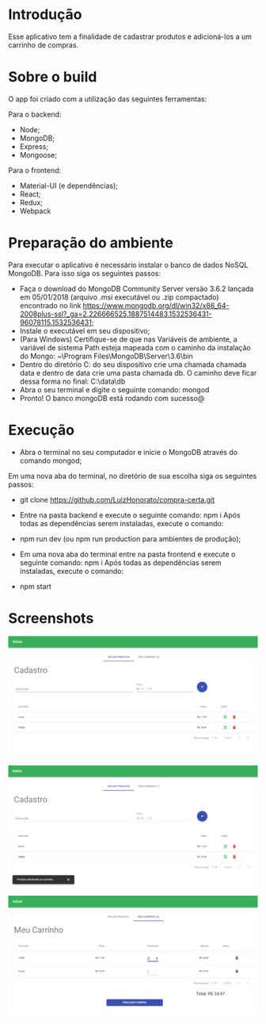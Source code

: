 # Introdução

Esse aplicativo tem a finalidade de cadastrar produtos e adicioná-los a um carrinho de compras.

# Sobre o build

O app foi criado com a utilização das seguintes ferramentas:

Para o backend:
- Node;
- MongoDB;
- Express;
- Mongoose;

Para o frontend:
- Material-UI (e dependências);
- React;
- Redux;
- Webpack

# Preparação do ambiente

Para executar o aplicativo é necessário instalar o banco de dados NoSQL MongoDB. Para isso siga os seguintes passos:

- Faça o download do MongoDB Community Server versão 3.6.2 lançada em 05/01/2018 (arquivo .msi executável ou .zip compactado) encontrado no link https://www.mongodb.org/dl/win32/x86_64-2008plus-ssl?_ga=2.226666525.1887514483.1532536431-96078115.1532536431;
- Instale o executável em seu dispositivo;
- (Para Windows) Certifique-se de que nas Variáveis de ambiente, a variável de sistema Path esteja mapeada com o caminho da instalação do Mongo: ~\Program Files\MongoDB\Server\3.6\bin
- Dentro do diretório C: do seu dispositivo crie uma chamada chamada data e dentro de data crie uma pasta chamada db. O caminho deve ficar dessa forma no final: C:\data\db
- Abra o seu terminal e digite o seguinte comando: mongod
- Pronto! O banco mongoDB está rodando com sucesso@

# Execução

- Abra o terminal no seu computador e inicie o MongoDB através do comando mongod;

Em uma nova aba do terminal, no diretório de sua escolha siga os seguintes passos:

- git clone https://github.com/LuizHonorato/compra-certa.git
- Entre na pasta backend e execute o seguinte comando: 
  npm i
Após todas as dependências serem instaladas, execute o comando:
- npm run dev (ou npm run production para ambientes de produção);

- Em uma nova aba do terminal entre na pasta frontend e execute o seguinte comando:
  npm i
Após todas as dependências serem instaladas, execute o comando:
- npm start


# Screenshots

<p><img src="images/compra-certa-1.PNG" /></p>
<p><img src="images/compra-certa-2.PNG" /></p>
<p><img src="images/compra-certa-3.PNG" /></p>

